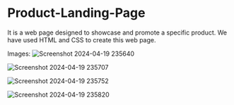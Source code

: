 # Product-Landing-Page
It is a web page designed to showcase and promote a specific product. We have used HTML and CSS to create this web page.

Images:
![Screenshot 2024-04-19 235640](https://github.com/SanjanaMS004/Product-Landing-Page/assets/136560728/e5731c1a-f520-47e9-84f4-9b10eeafc778)

![Screenshot 2024-04-19 235707](https://github.com/SanjanaMS004/Product-Landing-Page/assets/136560728/9836e2ec-bc25-462d-a951-93f60ee8ea2d)

![Screenshot 2024-04-19 235752](https://github.com/SanjanaMS004/Product-Landing-Page/assets/136560728/453e3325-1c12-4b55-9c2e-b30e4a44e667)

![Screenshot 2024-04-19 235820](https://github.com/SanjanaMS004/Product-Landing-Page/assets/136560728/ebe0cd72-f0c3-4fbf-bf61-d43dbc76a13f)
